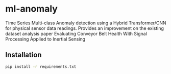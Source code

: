 # ml-anomaly
Time Series Multi-class Anomaly detection using a Hybrid Transformer/CNN for physical sensor data readings. Provides an improvement on the existing dataset analysis paper Evaluating Conveyor Belt Health With Signal Processing Applied to Inertial Sensing

## Installation
```bash
pip install -r requirements.txt
```

